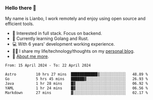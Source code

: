 ### Hello there 👋

My name is Lianbo, I work remotely and enjoy using open source and efficient tools.

- 🔭 Interested in full stack. Focus on backend.
- 🌱 Currently learning Golang and Rust.
- 💻 With 6 years' development working experience.
- ✍🏻 I share my life/technology/thoughts on my [personal blog](https://godruoyi.com).
- 👒 [About me more](https://godruoyi.com/posts/About-godruoyi).

<!--START_SECTION:waka-->

```txt
From: 15 April 2024 - To: 22 April 2024

Astro         10 hrs 27 mins  ████████████▒░░░░░░░░░░░░   48.89 %
Go            5 hrs 45 mins   ██████▓░░░░░░░░░░░░░░░░░░   26.93 %
Java          1 hr 28 mins    █▓░░░░░░░░░░░░░░░░░░░░░░░   06.92 %
YAML          1 hr 24 mins    █▓░░░░░░░░░░░░░░░░░░░░░░░   06.56 %
Markdown      27 mins         ▓░░░░░░░░░░░░░░░░░░░░░░░░   02.17 %
```

<!--END_SECTION:waka-->
